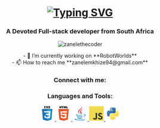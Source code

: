 <h1 align="center"><a href="https://git.io/typing-svg"><img src="https://readme-typing-svg.herokuapp.com?font=Fira+Code&pause=1000&color=661667&random=false&width=435&lines=I'm+%40ZaneleThecoder" alt="Typing SVG" /></a></h1>
<h3 align="center">A Devoted Full-stack developer from South Africa</h3>

<p align="center"> <img src="https://komarev.com/ghpvc/?username=zanelethecoder&label=Profile%20views&color=0e75b6&style=flat" alt="zanelethecoder" /> </p>

<p align="center">
- 🔭 I’m currently working on **RobotWorlds**
  <br>
- 📫 How to reach me **zanelemkhize94@gmail.com**
</p>

<h3 align="center">Connect with me:</h3>
<p align="center">
</p>

<h3 align="center">Languages and Tools:</h3>
<p align="center"> <a href="https://www.w3schools.com/css/" target="_blank" rel="noreferrer"> <img src="https://raw.githubusercontent.com/devicons/devicon/master/icons/css3/css3-original-wordmark.svg" alt="css3" width="40" height="40"/> </a> <a href="https://www.w3.org/html/" target="_blank" rel="noreferrer"> <img src="https://raw.githubusercontent.com/devicons/devicon/master/icons/html5/html5-original-wordmark.svg" alt="html5" width="40" height="40"/> </a> <a href="https://www.java.com" target="_blank" rel="noreferrer"> <img src="https://raw.githubusercontent.com/devicons/devicon/master/icons/java/java-original.svg" alt="java" width="40" height="40"/> </a> <a href="https://developer.mozilla.org/en-US/docs/Web/JavaScript" target="_blank" rel="noreferrer"> <img src="https://raw.githubusercontent.com/devicons/devicon/master/icons/javascript/javascript-original.svg" alt="javascript" width="40" height="40"/> </a> <a href="https://www.python.org" target="_blank" rel="noreferrer"> <img src="https://raw.githubusercontent.com/devicons/devicon/master/icons/python/python-original.svg" alt="python" width="40" height="40"/> </a> </p>
